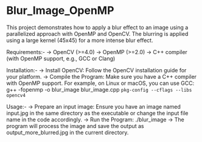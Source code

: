 # Blur_Image_OpenMP
This project demonstrates how to apply a blur effect to an image using a parallelized approach with OpenMP and OpenCV. The blurring is applied using a large kernel (45x45) for a more intense blur effect.

Requirements:-
-> OpenCV (>=4.0)
-> OpenMP (>=2.0)
-> C++ compiler (with OpenMP support, e.g., GCC or Clang)

Installation:-
-> Install OpenCV: Follow the OpenCV installation guide for your platform.
-> Compile the Program:
    Make sure you have a C++ compiler with OpenMP support. For example, on Linux or macOS, you can use GCC:
    g++ -fopenmp -o blur_image blur_image.cpp `pkg-config --cflags --libs opencv4`

Usage:-
-> Prepare an input image: Ensure you have an image named input.jpg in the same directory as the executable or change the input file name in the code accordingly.
-> Run the Program:
    ./blur_image
-> The program will process the image and save the output as output_more_blurred.jpg in the current directory.
